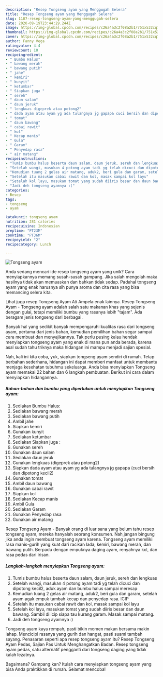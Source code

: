 ```yaml
---
description: "Resep Tongseng ayam yang Menggugah Selera"
title: "Resep Tongseng ayam yang Menggugah Selera"
slug: 1107-resep-tongseng-ayam-yang-menggugah-selera
date: 2020-09-19T23:44:29.244Z
image: https://img-global.cpcdn.com/recipes/c26a4a3c2f08a2b1/751x532cq70/tongseng-ayam-foto-resep-utama.jpg
thumbnail: https://img-global.cpcdn.com/recipes/c26a4a3c2f08a2b1/751x532cq70/tongseng-ayam-foto-resep-utama.jpg
cover: https://img-global.cpcdn.com/recipes/c26a4a3c2f08a2b1/751x532cq70/tongseng-ayam-foto-resep-utama.jpg
author: Fanny Vega
ratingvalue: 4.4
reviewcount: 10
recipeingredient:
- " Bumbu Halus"
- " bawang merah"
- " bawang putih"
- " jahe"
- " kemiri"
- " kunyit"
- " ketumbar"
- " Siapkan juga "
- " sereh"
- " daun salam"
- " daun jeruk"
- " lengkuas digeprek atau potong2"
- " dada ayam atau ayam yg ada tulangnya jg gapapa cuci bersih dan dipotong kecil2"
- " tomat"
- " daun bawang"
- " cabai rawit"
- " kol"
- " Kecap manis"
- " Gula"
- " Garam"
- " Penyedap rasa"
- " air matang"
recipeinstructions:
- "Tumis bumbu halus beserta daun salam, daun jeruk, sereh dan lengkuas"
- "Setelah wangi, masukan 4 potong ayam tadi yg telah dicuci dan dipotong kecil2, aduk ayam dan bumbu halus sampai meresap"
- "Kemudian tuang 2 gelas air matang, aduk2, beri gula dan garam, setelah ayam agak empuk tambah kecap dan penyedap rasa. ICIP"
- "Setelah itu masukan cabai rawit dan kol, masak sampai kol layu"
- "Setelah kol layu, masukan tomat yang sudah diiris besar dan daun bawang. Sambil di icip siapa tau kurang garam. Masak sampai matang."
- "Jadi deh tongseng ayamnya :)"
categories:
- Resep
tags:
- tongseng
- ayam

katakunci: tongseng ayam 
nutrition: 281 calories
recipecuisine: Indonesian
preptime: "PT23M"
cooktime: "PT36M"
recipeyield: "2"
recipecategory: Lunch

---
```



![Tongseng ayam](https://img-global.cpcdn.com/recipes/c26a4a3c2f08a2b1/751x532cq70/tongseng-ayam-foto-resep-utama.jpg)

Anda sedang mencari ide resep tongseng ayam yang unik? Cara menyiapkannya memang susah-susah gampang. Jika salah mengolah maka hasilnya tidak akan memuaskan dan bahkan tidak sedap. Padahal tongseng ayam yang enak harusnya sih punya aroma dan cita rasa yang bisa memancing selera kita.

Lihat juga resep Tongseng Ayam Ati Ampela enak lainnya. Resep Tongseng Ayam - Tongseng ayam adalah salah satu makanan khas yang sejenis dengan gulai, tetapi memiliki bumbu yang rasanya lebih &#34;tajam&#34;. Ada beragam jenis tongseng dari berbagai.

Banyak hal yang sedikit banyak mempengaruhi kualitas rasa dari tongseng ayam, pertama dari jenis bahan, kemudian pemilihan bahan segar sampai cara membuat dan menyajikannya. Tak perlu pusing kalau hendak menyiapkan tongseng ayam yang enak di mana pun anda berada, karena asal sudah tahu triknya maka hidangan ini mampu menjadi sajian spesial.


Nah, kali ini kita coba, yuk, siapkan tongseng ayam sendiri di rumah. Tetap berbahan sederhana, hidangan ini dapat memberi manfaat untuk membantu menjaga kesehatan tubuhmu sekeluarga. Anda bisa menyiapkan Tongseng ayam memakai 22 bahan dan 6 langkah pembuatan. Berikut ini cara dalam menyiapkan hidangannya.

<!--inarticleads1-->

##### Bahan-bahan dan bumbu yang diperlukan untuk menyiapkan Tongseng ayam:

1. Sediakan  Bumbu Halus:
1. Sediakan  bawang merah
1. Sediakan  bawang putih
1. Ambil  jahe
1. Siapkan  kemiri
1. Gunakan  kunyit
1. Sediakan  ketumbar
1. Sediakan  Siapkan juga :
1. Gunakan  sereh
1. Gunakan  daun salam
1. Sediakan  daun jeruk
1. Gunakan  lengkuas (digeprek atau potong2)
1. Siapkan  dada ayam atau ayam yg ada tulangnya jg gapapa (cuci bersih dan dipotong kecil2)
1. Gunakan  tomat
1. Ambil  daun bawang
1. Gunakan  cabai rawit
1. Siapkan  kol
1. Sediakan  Kecap manis
1. Ambil  Gula
1. Sediakan  Garam
1. Gunakan  Penyedap rasa
1. Gunakan  air matang


Resep Tongseng Ayam - Banyak orang di luar sana yang belum tahu resep tongseng ayam, mereka hanyalah seorang konsumen. Nah,jangan bingung jika anda ingin membuat tongseng ayam karena. Tongseng ayam memiliki rasa manis-gurih yang kuat dari racikan lada, kemiri, bawang merah, dan bawang putih. Berpadu dengan empuknya daging ayam, renyahnya kol, dan rasa pedas dari irisan. 

<!--inarticleads2-->

##### Langkah-langkah menyiapkan Tongseng ayam:

1. Tumis bumbu halus beserta daun salam, daun jeruk, sereh dan lengkuas
1. Setelah wangi, masukan 4 potong ayam tadi yg telah dicuci dan dipotong kecil2, aduk ayam dan bumbu halus sampai meresap
1. Kemudian tuang 2 gelas air matang, aduk2, beri gula dan garam, setelah ayam agak empuk tambah kecap dan penyedap rasa. ICIP
1. Setelah itu masukan cabai rawit dan kol, masak sampai kol layu
1. Setelah kol layu, masukan tomat yang sudah diiris besar dan daun bawang. Sambil di icip siapa tau kurang garam. Masak sampai matang.
1. Jadi deh tongseng ayamnya :)


Tongseng ayam kaya rempah, pasti bikin momen makan bersama makin lahap. Mencicipi rasanya yang gurih dan hangat, pasti suami tambah sayang. Penasaran seperti apa resep tongseng ayam itu? Resep Tongseng Ayam Pedas, Sajian Pas Untuk Menghangatkan Badan. Resep tongseng ayam pedas, satu alternatif pengganti dari tongseng daging yang tidak kalah lezatnya. 

Bagaimana? Gampang kan? Itulah cara menyiapkan tongseng ayam yang bisa Anda praktikkan di rumah. Selamat mencoba!
